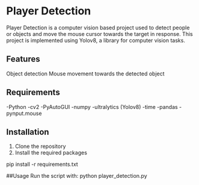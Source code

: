 # Player Detection
Player Detection is a computer vision based project used to detect people or objects and move the mouse cursor towards the target in response. This project is implemented using Yolov8, a library for computer vision tasks.

## Features
Object detection
Mouse movement towards the detected object


## Requirements
-Python 
-cv2
-PyAutoGUI
-numpy
-ultralytics (Yolov8)
-time
-pandas
-pynput.mouse


## Installation
1. Clone the repository
2. Install the required packages

pip install -r requirements.txt

##Usage
Run the script with:
python player_detection.py
  

